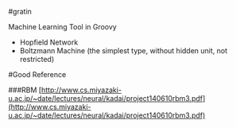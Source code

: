 #gratin

Machine Learning Tool in Groovy

- Hopfield Network
- Boltzmann Machine (the simplest type, without hidden unit, not restricted)

#Good Reference

###RBM
[http://www.cs.miyazaki-u.ac.jp/~date/lectures/neural/kadai/project140610rbm3.pdf](http://www.cs.miyazaki-u.ac.jp/~date/lectures/neural/kadai/project140610rbm3.pdf)
